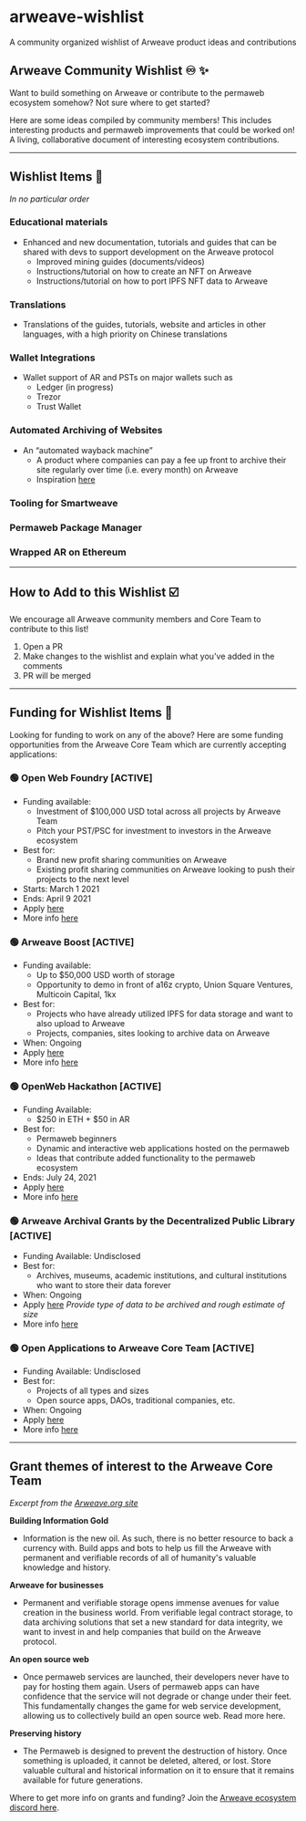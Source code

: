 # arweave-wishlist 
A community organized wishlist of Arweave product ideas and contributions

## Arweave Community Wishlist ♾️ ✨ 
Want to build something on Arweave or contribute to the permaweb ecosystem somehow? Not sure where to get started? 

Here are some ideas compiled by community members! This includes interesting products and permaweb improvements that could be worked on! A living, collaborative document of interesting ecosystem contributions.

-----

## Wishlist Items 📜 
_In no particular order_

### Educational materials
* Enhanced and new documentation, tutorials and guides that can be shared with devs to support development on the Arweave protocol
  * Improved mining guides (documents/videos)
  * Instructions/tutorial on how to create an NFT on Arweave
  * Instructions/tutorial on how to port IPFS NFT data to Arweave

### Translations
* Translations of the guides, tutorials, website and articles in other languages, with a high priority on Chinese translations

### Wallet Integrations
* Wallet support of AR and PSTs on major wallets such as 
  * Ledger (in progress) 
  * Trezor
  * Trust Wallet

### Automated Archiving of Websites 
* An “automated wayback machine”
  * A product where companies can pay a fee up front to archive their site regularly over time (i.e. every month) on Arweave
  * Inspiration [here](https://twitter.com/bobbyong/status/1364350713548079107)

### Tooling for Smartweave

### Permaweb Package Manager

### Wrapped AR on Ethereum


------

## How to Add to this Wishlist ☑️
We encourage all Arweave community members and Core Team to contribute to this list! 

1. Open a PR
2. Make changes to the wishlist and explain what you've added in the comments
3. PR will be merged

------

## Funding for Wishlist Items 💸 
Looking for funding to work on any of the above? Here are some funding opportunities from the Arweave Core Team which are currently accepting applications: 

### 🟢 Open Web Foundry [ACTIVE]
* Funding available:
  * Investment of $100,000 USD total across all projects by Arweave Team 
  * Pitch your PST/PSC for investment to investors in the Arweave ecosystem
* Best for:
  * Brand new profit sharing communities on Arweave
  * Existing profit sharing communities on Arweave looking to push their projects to the next level
* Starts: March 1 2021
* Ends: April 9 2021
* Apply [here](https://gitcoin.co/hackathon/arweave3/onboard) 
* More info [here](https://arweave.medium.com/the-open-web-foundry-helping-profit-sharing-community-founders-gain-traction-and-raise-millions-deff08f3ca0e)

### 🟢 Arweave Boost [ACTIVE]
* Funding available:
  * Up to $50,000 USD worth of storage
  * Opportunity to demo in front of a16z crypto, Union Square Ventures, Multicoin Capital, 1kx
* Best for: 
  * Projects who have already utilized IPFS for data storage and want to also upload to Arweave
  * Projects, companies, sites looking to archive data on Arweave
* When: Ongoing
* Apply [here](https://boost.arweave.org/)
* More info [here](https://arweave.medium.com/announcing-arweave-boost-support-to-help-your-startup-thrive-b4750410e885) 

### 🟢 OpenWeb Hackathon [ACTIVE]
* Funding Available:
  * $250 in ETH + $50 in AR
* Best for:
  * Permaweb beginners
  * Dynamic and interactive web applications hosted on the permaweb
  * Ideas that contribute added functionality to the permaweb ecosystem 
* Ends: July 24, 2021
* Apply [here](https://gitcoin.co/issue/ArweaveTeam/Bounties/1) 
* More info [here](https://arweave.medium.com/towards-an-open-source-web-9ffe201fc044) 

### 🟢 Arweave Archival Grants by the Decentralized Public Library  [ACTIVE]
* Funding Available: Undisclosed
* Best for: 
  * Archives, museums, academic institutions, and cultural institutions who want to store their data forever
* When: Ongoing
* Apply [here](https://docs.google.com/forms/d/e/1FAIpQLSdq0WSFvm-bN99ujIu4xTqkjvr1ZObW_ghYK5rt09QCALL5Dg/viewform ) _Provide type of data to be archived and rough estimate of size_
* More info [here](https://www.arweave.org/get-involved/grants-funding) 

### 🟢 Open Applications to Arweave Core Team  [ACTIVE]
* Funding Available: Undisclosed
* Best for:
  * Projects of all types and sizes
  * Open source apps, DAOs, traditional companies, etc. 
* When: Ongoing
* Apply [here](https://forms.gle/Q6UwKvCkvqxdngrQ8) 
* More info [here](https://www.arweave.org/get-involved/grants-funding) 

-------

## Grant themes of interest to the Arweave Core Team
_Excerpt from the [Arweave.org site](https://www.arweave.org/get-involved/grants-funding)_

**Building Information Gold**
* Information is the new oil. As such, there is no better resource to back a currency with. Build apps and bots to help us fill the Arweave with permanent and verifiable records of all of humanity's valuable knowledge and history.

**Arweave for businesses**
* Permanent and verifiable storage opens immense avenues for value creation in the business world. From verifiable legal contract storage, to data archiving solutions that set a new standard for data integrity, we want to invest in and help companies that build on the Arweave protocol.

**An open source web** 
* Once permaweb services are launched, their developers never have to pay for hosting them again. Users of permaweb apps can have confidence that the service will not degrade or change under their feet. This fundamentally changes the game for web service development, allowing us to collectively build an open source web. Read more here.

**Preserving history**
* The Permaweb is designed to prevent the destruction of history. Once something is uploaded, it cannot be deleted, altered, or lost. Store valuable cultural and historical information on it to ensure that it remains available for future generations.

Where to get more info on grants and funding? Join the [Arweave ecosystem discord here](https://arweave.chat/open-web-foundry).

